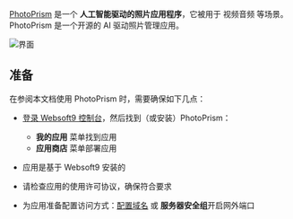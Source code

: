 [PhotoPrism](https://www.photoprism.app/) 是一个 **人工智能驱动的照片应用程序**，它被用于 视频音频  等场景。PhotoPrism 是一个开源的 AI 驱动照片管理应用。


![界面](https://libs.websoft9.com/Websoft9/DocsPicture/zh/photoprism/photoprism-gui-websoft9.png)


## 准备

在参阅本文档使用 PhotoPrism 时，需要确保如下几点：

- [登录 Websoft9 控制台](./login-console)，然后找到（或安装）PhotoPrism：
  - **我的应用** 菜单找到应用 
  - **应用商店** 菜单部署应用

- 应用是基于 Websoft9 安装的

- 请检查应用的使用许可协议，确保符合要求


- 为应用准备配置访问方式：[配置域名](./domain-set) 或 **服务器安全组**开启网外端口